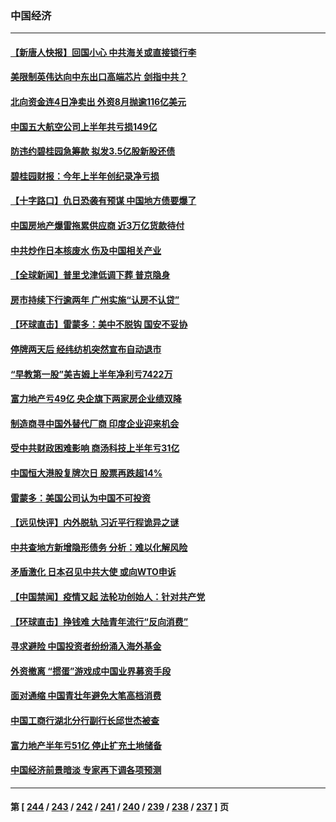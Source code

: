 ### 中国经济
---
#### [【新唐人快报】回国小心 中共海关或直接锁行李](../../pages/ncid283/n14064261.md) 
#### [美限制英伟达向中东出口高端芯片 剑指中共？](../../pages/ncid283/n14064244.md) 
#### [北向资金连4日净卖出 外资8月抛逾116亿美元](../../pages/ncid283/n14064152.md) 
#### [中国五大航空公司上半年共亏损149亿](../../pages/ncid283/n14064211.md) 
#### [防违约碧桂园急筹款 拟发3.5亿股新股还债](../../pages/ncid283/n14064199.md) 
#### [碧桂园财报：今年上半年创纪录净亏损](../../pages/ncid283/n14064180.md) 
#### [【十字路口】仇日恐袭有预谋 中国地方债要爆了](../../pages/ncid283/n14064172.md) 
#### [中国房地产爆雷拖累供应商 近3万亿货款待付](../../pages/ncid283/n14063980.md) 
#### [中共炒作日本核废水 伤及中国相关产业](../../pages/ncid283/n14064080.md) 
#### [【全球新闻】普里戈津低调下葬 普京隐身](../../pages/ncid283/n14063924.md) 
#### [房市持续下行逾两年 广州实施“认房不认贷”](../../pages/ncid283/n14064009.md) 
#### [【环球直击】雷蒙多：美中不脱钩 国安不妥协](../../pages/ncid283/n14063447.md) 
#### [停牌两天后 经纬纺机突然宣布自动退市](../../pages/ncid283/n14063692.md) 
#### [“早教第一股”美吉姆上半年净利亏7422万](../../pages/ncid283/n14063677.md) 
#### [富力地产亏49亿 央企旗下两家房企业绩双降](../../pages/ncid283/n14063621.md) 
#### [制造商寻中国外替代厂商 印度企业迎来机会](../../pages/ncid283/n14063606.md) 
#### [受中共财政困难影响 商汤科技上半年亏31亿](../../pages/ncid283/n14063550.md) 
#### [中国恒大港股复牌次日 股票再跌超14%](../../pages/ncid283/n14063545.md) 
#### [雷蒙多：美国公司认为中国不可投资](../../pages/ncid283/n14063407.md) 
#### [【远见快评】内外脱轨 习近平行程诡异之谜](../../pages/ncid283/n14063415.md) 
#### [中共查地方新增隐形债务 分析：难以化解风险](../../pages/ncid283/n14063306.md) 
#### [矛盾激化 日本召见中共大使 或向WTO申诉](../../pages/ncid283/n14063335.md) 
#### [【中国禁闻】疫情又起 法轮功创始人：针对共产党](../../pages/ncid283/n14063214.md) 
#### [【环球直击】挣钱难 大陆青年流行“反向消费”](../../pages/ncid283/n14063213.md) 
#### [寻求避险 中国投资者纷纷涌入海外基金](../../pages/ncid283/n14063183.md) 
#### [外资撤离 “掼蛋”游戏成中国业界募资手段](../../pages/ncid283/n14063120.md) 
#### [面对通缩 中国青壮年避免大笔高档消费](../../pages/ncid283/n14063102.md) 
#### [中国工商行湖北分行副行长邱世杰被查](../../pages/ncid283/n14063093.md) 
#### [富力地产半年亏51亿 停止扩充土地储备](../../pages/ncid283/n14063063.md) 
#### [中国经济前景暗淡 专家再下调各项预测](../../pages/ncid283/n14063032.md) 

---
#### 第 [ [244](./244.md) / [243](./243.md) / [242](./242.md) / [241](./241.md) / [240](./240.md) / [239](./239.md) / [238](./238.md) / [237](./237.md) ] 页
